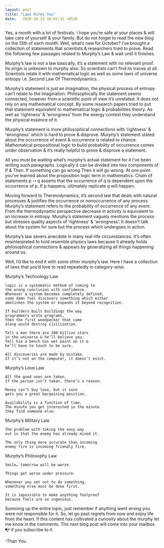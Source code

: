 ```yaml
---
layout: post
title: "Laws Rules You"
date:   2020-10-13 18:02:31 +0530
---
```


 Yes, a month with a lot of festivals. I hope you’re safe at your places & will take care of yourself & your family. But do not forget to read the new blog on the 13th of each month. Well, what’s new for October? I’ve brought a collection of statements that scientists & researchers tried to prove. Read the following few passages related to Murphy’s Law & wait until it finishes.

Murphy’s law is not a law basically, it’s a statement with no relevant proof. Its origin is unknown to murphy also. So scientists can’t find its traces at all. Scientists relate it with mathematical logic as well as some laws of universe entropy i.e. Second Law Of Thermodynamics.

Murphy’s statement is just an imagination, the physical process of entropy can’t relate to the imagination. Philosophically the statement seems connected, however from a scientific point of view it’s unrelated. It does not rely on any mathematical concept. By some research papers tried to put that statement equivalent to mathematical logic & probabilities theory. As well as ‘rightness’ & ‘wrongness’ from the energy context they understand the physical essence of it.

Murphy’s statement is more philosophical connections with ‘rightness’ & ‘wrongness’ which is hard to prove & disprove. Murphy’s statement stated about the occurrence of event & occurrence is related to chance. Mathematical propositional logic to build probability of occurrence comes under observation & it’s really helpful to prove & disprove a statement.

All you must be waiting what’s murphy’s actual statement for it I’ve been writing such paragraphs. Logically it can be divided into two components of If & Then. If something can go wrong Then it will go wrong. At one point you’ve learned about the proposition logic term in mathematics. Chain of statements p -› q asserts that the occurrence of q is dependent upon the occurrence of p. If p happens, ultimately replicate q will happen.

Moving forward to Thermodynamics, it’s second law that deals with natural processes & justifies the occurrence or nonoccurrence of any process. Murphy’s statement refers to the probability of occurrence of any event. From the thermodynamic perspective decrease in activity is equivalent to an increase in entropy. Murphy’s statement vaguely mentions the process but stresses quality aspects of ‘rightness’ & ‘wrongness’. It doesn’t talk about the system for sure but the process which undergoes in action.

Murphy’s law severs anecdote in many real-life circumstances. It’s often misinterpreted to hold resemble physics laws because it already holds philosophical connections & appears by generalizing all things happening around us.

Well, I’d like to end it with some other murphy’s law. Here I have a collection of laws that you’d love to read repeatedly in category-wise.

Murphy’s Technology Law

    logic is a systematic method of coming to
    the wrong conclusion with confidence.
    Whenever a system becomes completely defined, 
    some damn fool discovers something which either 
    abolishes the system or expands it beyond recognition.
    
    If builders built buildings the way 
    programmers wrote programs, 
    then the first woodpecker that came 
    along would destroy civilization.
    
    Tell a man there are 300 billion stars 
    in the universe & he’ll believe you. 
    Tell him a bench has wet paint on it & 
    he’ll have to touch to be sure.
    
    All discoveries are made by mistake. 
    If it’s not on the computer, it doesn’t exist.

Murphy’s Love Law

    All the good ones are taken. 
    If the person isn’t taken, there’s a reason.
    
    Money can’t buy love, but it sure 
    gets you a great bargaining position.
    
    Availability is a function of time. 
    The minute you get interested in the minute 
    they find someone else.

Murphy’s Military Law

    The problem with taking the easy way 
    out is that the enemy has already mined it.
    
    The only thing more accurate than incoming 
    enemy fire is incoming friendly fire.

Murphy’s Philosophy Law

    Smile… tomorrow will be worse.
    
    Things get worse under pressure.
    
    Whenever you set out to do something, 
    something else must be done first.

    It is impossible to make anything foolproof 
    because fools are so ingenious.

Summing up the entire topic, just remember if anything went wrong you were not responsible for it. So, let go past regrets from now and enjoy life from the heart. If this content has cultivated a curiosity about the murphy let me know in the comments. The next blog post will come into your mailbox 📭 if you subscribe to it.

-Than You.